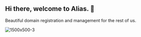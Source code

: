## Hi there, welcome to Alias. 👋

Beautiful domain registration and management for the rest of us.

![1500x500-3](https://github.com/aliasdotso/.github/assets/123112/f4305d20-3827-47ab-8a20-b859a817f6d2)


<!--

**Here are some ideas to get you started:**

🙋‍♀️ A short introduction - what is your organization all about?
🌈 Contribution guidelines - how can the community get involved?
👩‍💻 Useful resources - where can the community find your docs? Is there anything else the community should know?
🍿 Fun facts - what does your team eat for breakfast?
🧙 Remember, you can do mighty things with the power of [Markdown](https://docs.github.com/github/writing-on-github/getting-started-with-writing-and-formatting-on-github/basic-writing-and-formatting-syntax)
-->
